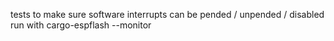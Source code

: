 tests to make sure software interrupts can be pended / unpended / disabled
run with cargo-espflash --monitor